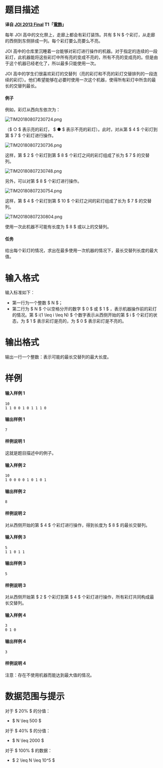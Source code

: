 
# 题目描述

**译自 [JOI 2013 Final](https://www.ioi-jp.org/joi/2012/2013-ho/index.html) T1「[電飾](https://www.ioi-jp.org/joi/2012/2013-ho/2013-ho.pdf)」**

每年 JOI 高中的文化祭上，走廊上都会有彩灯装饰。共有 $ N $ 个彩灯，从走廊的西侧到东侧排成一列。每个彩灯要么亮要么不亮。

JOI 高中的仓库里沉睡着一台能够对彩灯进行操作的机器。对于指定的连续的一段彩灯，此机器能将这些彩灯中所有亮的变成不亮的，所有不亮的变成亮的。但是由于这个机器已经老化了，所以最多只能使用一次。

JOI 高中的学生们很喜欢彩灯的交替列（亮的彩灯和不亮的彩灯交替排列的一段连续的彩灯）。他们希望能够在必要时使用一次这个机器，使得所有彩灯中所含的最长的交替列最长。

#### 例子
例如，彩灯从西向东依次为：

![TIM20180807230724.png](https://www.z4a.net/images/2018/08/07/TIM20180807230724.png)

（$ ○ $ 表示亮的彩灯， $ ● $ 表示不亮的彩灯）。此时，对从第 $ 4 $ 个彩灯到第 $ 7 $ 个彩灯进行操作。

![TIM20180807230736.png](/source/loj/2761/img/aHR0cHM6Ly93d3cuejRhLm5ldC9pbWFnZXMvMjAxOC8wOC8wNy9USU0yMDE4MDgwNzIzMDczNi5wbmc=.png)

这样，第 $ 2 $ 个彩灯到第 $ 8 $ 个彩灯之间的彩灯组成了长为 $ 7 $ 的交替列。

![TIM20180807230748.png](/source/loj/2761/img/aHR0cHM6Ly93d3cuejRhLm5ldC9pbWFnZXMvMjAxOC8wOC8wNy9USU0yMDE4MDgwNzIzMDc0OC5wbmc=.png)

另外，可以对第 $ 8 $ 个彩灯进行操作。

![TIM20180807230754.png](/source/loj/2761/img/aHR0cHM6Ly93d3cuejRhLm5ldC9pbWFnZXMvMjAxOC8wOC8wNy9USU0yMDE4MDgwNzIzMDc1NC5wbmc=.png)

这样，第 $ 4 $ 个彩灯到第 $ 10 $ 个彩灯之间的彩灯组成了长为 $ 7 $ 的交替列。

![TIM20180807230804.png](/source/loj/2761/img/aHR0cHM6Ly93d3cuejRhLm5ldC9pbWFnZXMvMjAxOC8wOC8wNy9USU0yMDE4MDgwNzIzMDgwNC5wbmc=.png)

使用一次此机器不可能有长度为 $ 8 $ 或以上的交替列。

#### 任务
给出每个彩灯的情况，求出在最多使用一次机器的情况下，最长交替列长度的最大值。

# 输入格式

输入标准如下：
- 第一行为一个整数 $ N $；  
- 第二行为 $ N $ 个以空格分开的数字 $ 0 $ 或 $ 1  $ ，表示机器操作前的彩灯的情况。第 $ i(1 \leq i \leq N) $ 个数字表示从西侧开始的第 $ i $ 个彩灯的状态，为 $ 1 $ 表示彩灯是亮的，为 $ 0 $ 表示彩灯是不亮的。

# 输出格式

输出一行一个整数：表示可能的最长交替列的最大长度。

# 样例

#### 输入样例 1
```plain
10
1 1 0 0 1 0 1 1 1 0
```
#### 输出样例 1
```plain
7
```
#### 样例说明 1
这就是题目描述中的例子。
#### 输入样例 2
```plain
10
1 0 0 0 0 1 0 1 0 1
```
#### 输出样例 2
```plain
8
```
#### 样例说明 2
对从西侧开始的第 $ 4 $ 个彩灯进行操作，得到长度为 $ 8 $ 的最长交替列。
#### 输入样例 3
```plain
5
1 1 0 1 1
```
#### 输出样例 3
```plain
5
```
#### 样例说明 3
对从西侧开始第 $ 2 $ 个彩灯到第 $ 4 $ 个彩灯进行操作，所有彩灯共同构成最长交替列。
#### 输入样例 4
```plain
3
0 1 0
```
#### 输出样例 4
```plain
3
```
#### 样例说明 4
注意：存在不使用机器而能达到最大值的情况。

# 数据范围与提示

对于 $ 20\% $ 的分值：
- $ N \leq 500 $

对于 $ 40\% $ 的分值：
- $ N \leq 2000 $

对于 $ 100\% $ 的数据：
- $ 2 \leq N \leq 10^5 $

